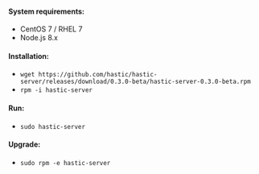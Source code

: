 #### System requirements:
- CentOS 7 / RHEL 7
- Node.js 8.x

#### Installation:
- `wget https://github.com/hastic/hastic-server/releases/download/0.3.0-beta/hastic-server-0.3.0-beta.rpm`
- `rpm -i hastic-server`

#### Run:
- `sudo hastic-server`

#### Upgrade:
- `sudo rpm -e hastic-server`